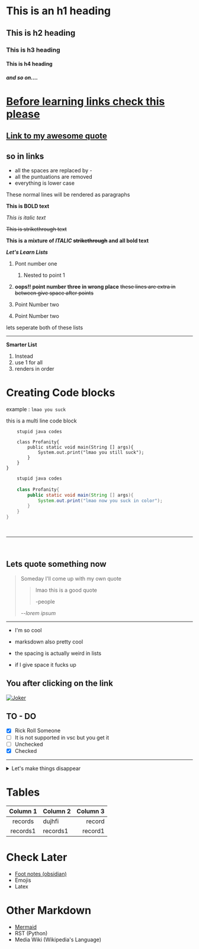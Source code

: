 # This is an h1 heading

## This is h2 heading

### This is h3 heading

#### This is h4 heading

#####  and so on....

# [Before learning links check this please](https://www.youtube.com/watch?v=dQw4w9WgXcQ)


## [Link to my awesome quote](#lets-quote-something-now)

## so in links
- all the spaces are replaced by - 
- all the puntuations are removed
- everything is lower case

These normal lines will be rendered as paragraphs

**This is BOLD text**

*This is italic text*

~~This is strikethrough text~~

**This is a mixture of *ITALIC* ~~strikethrough~~ and all bold text**

***Let's Learn Lists***
1. Pont number one
    1. Nested to point 1
3. **oops!! point number three in wrong place**
~~these lines are extra in between give space after points~~
2. Point Number two

2. Point Number two

lets seperate both of these lists

---

**Smarter List**
1. Instead
1. use 1 for all
1. renders in order


# Creating Code blocks

example : `lmao you suck`

this is a multi line code block

```
    stupid java codes
    
    class Profanity{
        public static void main(String [] args){
            System.out.print("lmao you still suck");
        }
    }  
}

```

```java
    stupid java codes
    
    class Profanity{
        public static void main(String [] args){
            System.out.print("lmao now you suck in color");
        }
    }  
}

```
<br>

---

<br>

## Lets quote something now

> Someday I'll come up with my own quote
>> lmao this is a good quote
>>
>> -people
>
> --*lorem ipsum*

---

- I'm so cool
- marksdown also pretty cool
- the spacing is actually weird in lists

- if I give space it fucks up

## You after clicking on the link

[![Joker](img/joker-img.png)](https://www.youtube.com/watch?v=dQw4w9WgXcQ)


## TO - DO

- [x] Rick Roll Someone
- [ ] It is not supported in vsc but you get it
- [ ] Unchecked
- [x] Checked

---

<details>
    <summary>Let's make things disappear</summary>
    
        now I'm here

</details>


# Tables

| Column 1 | Column 2 | Column 3 | 
|:-----------------:|:------|------:|
|records|dujhfi|record| 
|records1|records1|record1| 

# Check Later 

- [Foot notes (obsidian)](https://www.youtube.com/channel/UCfhSB16X9MXhzSFe_H7XbHg)
- Emojis
- Latex

# Other Markdown
- [Mermaid](https://www.youtube.com/channel/UCfhSB16X9MXhzSFe_H7XbHg)
- RST (Python)
- Media Wiki (Wikipedia's Language)

